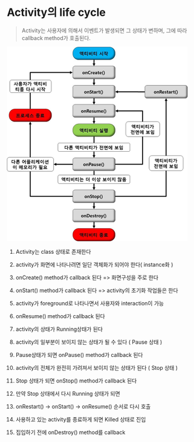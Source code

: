 # Activity의 life cycle

> Activity는 사용자에 의해서 이벤트가 발생되면 그 상태가 변하며, 그에 따라 callback method가 호출된다.

<img src="./image/ActivityLifeCycle.jpg" alt="ActivityLifeCycle" style="zoom:50%;" />

1. Activity는 class 상태로 존재한다

2. activity가 화면에 나타나려면 일단 객체화가 되어야 한다( instance화 )

3. onCreate() method가 callback 된다 => 화면구성을 주로 한다

4. onStart() method가 callback 된다 => activity의 초기화 작업들은 한다

5. activity가 foreground로 나타나면서 사용자와 interaction이 가능

6. onResume() method가 callback 된다

7. activity의 상태가 Running상태가 된다

8. activity의 일부분이 보이지 않는 상태가 될 수 있다 ( Pause 상태 )

9. Pause상태가 되면 onPause() method가 callback 된다

10. activity의 전체가 완전히 가려져서 보이지 않는 상태가 된다 ( Stop 상태 )

11. Stop 상태가 되면 onStop() method가 callback 된다

12. 만약 Stop 상태에서 다시 Running 상태가 되면 

13. onRestart() -> onStart() -> onResume() 순서로 다시 호출

14. 사용하고 있는 activity를 종료하게 되면 Killed 상태로 진입

15. 집입하기 전에 onDestroy() method를 callback

